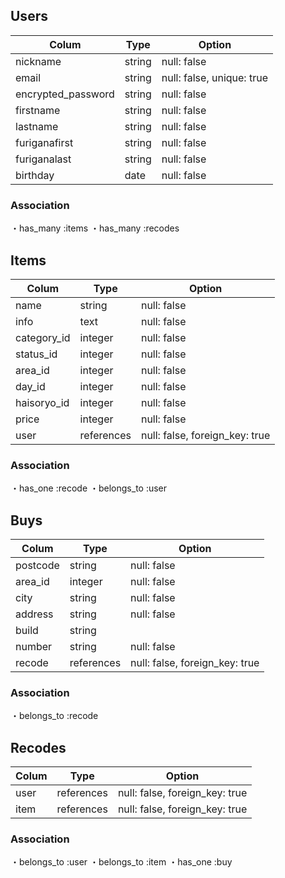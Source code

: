 ## Users

|Colum               |Type    |Option                     |
|--------------------|--------|---------------------------|
|nickname            |string  |null: false                |
|email               |string  |null: false, unique: true  |
|encrypted_password  |string  |null: false                |
|firstname           |string  |null: false                |
|lastname            |string  |null: false                |
|furiganafirst       |string  |null: false                |
|furiganalast        |string  |null: false                |
|birthday            |date    |null: false                |

### Association

・has_many :items
・has_many :recodes

## Items

|Colum        |Type        |Option                          |
|-------------|------------|--------------------------------|
|name         |string      |null: false                     |
|info         |text        |null: false                     |
|category_id  |integer     |null: false                     |
|status_id    |integer     |null: false                     |
|area_id      |integer     |null: false                     |
|day_id       |integer     |null: false                     |
|haisoryo_id  |integer     |null: false                     |
|price        |integer     |null: false                     |
|user         |references  |null: false, foreign_key: true  |

### Association

・has_one :recode
・belongs_to :user

## Buys

|Colum     |Type        |Option                          |
|----------|------------|--------------------------------|
|postcode  |string      |null: false                     |
|area_id   |integer     |null: false                     |
|city      |string      |null: false                     |
|address   |string      |null: false                     |
|build     |string      |                                |
|number    |string      |null: false                     |
|recode    |references  |null: false, foreign_key: true  |

### Association

・belongs_to :recode

## Recodes

|Colum  |Type        |Option                          |
|-------|------------|--------------------------------|
|user   |references  |null: false, foreign_key: true  |
|item   |references  |null: false, foreign_key: true  |

### Association

・belongs_to :user
・belongs_to :item
・has_one :buy
